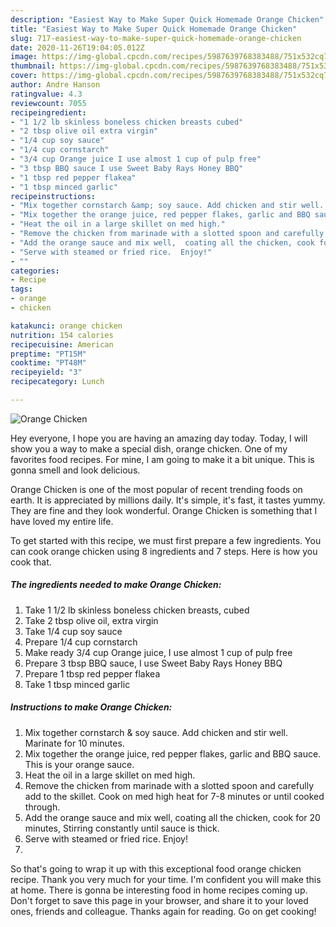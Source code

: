 ```yaml
---
description: "Easiest Way to Make Super Quick Homemade Orange Chicken"
title: "Easiest Way to Make Super Quick Homemade Orange Chicken"
slug: 717-easiest-way-to-make-super-quick-homemade-orange-chicken
date: 2020-11-26T19:04:05.012Z
image: https://img-global.cpcdn.com/recipes/5987639768383488/751x532cq70/orange-chicken-recipe-main-photo.jpg
thumbnail: https://img-global.cpcdn.com/recipes/5987639768383488/751x532cq70/orange-chicken-recipe-main-photo.jpg
cover: https://img-global.cpcdn.com/recipes/5987639768383488/751x532cq70/orange-chicken-recipe-main-photo.jpg
author: Andre Hanson
ratingvalue: 4.3
reviewcount: 7055
recipeingredient:
- "1 1/2 lb skinless boneless chicken breasts cubed"
- "2 tbsp olive oil extra virgin"
- "1/4 cup soy sauce"
- "1/4 cup cornstarch"
- "3/4 cup Orange juice I use almost 1 cup of pulp free"
- "3 tbsp BBQ sauce I use Sweet Baby Rays Honey BBQ"
- "1 tbsp red pepper flakea"
- "1 tbsp minced garlic"
recipeinstructions:
- "Mix together cornstarch &amp; soy sauce. Add chicken and stir well. Marinate for 10 minutes."
- "Mix together the orange juice, red pepper flakes, garlic and BBQ sauce. This is your orange sauce."
- "Heat the oil in a large skillet on med high."
- "Remove the chicken from marinade with a slotted spoon and carefully add to the skillet. Cook on med high heat for 7-8 minutes or until cooked through."
- "Add the orange sauce and mix well,  coating all the chicken, cook for 20 minutes,  Stirring constantly until sauce is thick."
- "Serve with steamed or fried rice.  Enjoy!"
- ""
categories:
- Recipe
tags:
- orange
- chicken

katakunci: orange chicken 
nutrition: 154 calories
recipecuisine: American
preptime: "PT15M"
cooktime: "PT48M"
recipeyield: "3"
recipecategory: Lunch

---
```



![Orange Chicken](https://img-global.cpcdn.com/recipes/5987639768383488/751x532cq70/orange-chicken-recipe-main-photo.jpg)

Hey everyone, I hope you are having an amazing day today. Today, I will show you a way to make a special dish, orange chicken. One of my favorites food recipes. For mine, I am going to make it a bit unique. This is gonna smell and look delicious.



Orange Chicken is one of the most popular of recent trending foods on earth. It is appreciated by millions daily. It's simple, it's fast, it tastes yummy. They are fine and they look wonderful. Orange Chicken is something that I have loved my entire life.


To get started with this recipe, we must first prepare a few ingredients. You can cook orange chicken using 8 ingredients and 7 steps. Here is how you cook that.

<!--inarticleads1-->

##### The ingredients needed to make Orange Chicken:

1. Take 1 1/2 lb skinless boneless chicken breasts, cubed
1. Take 2 tbsp olive oil, extra virgin
1. Take 1/4 cup soy sauce
1. Prepare 1/4 cup cornstarch
1. Make ready 3/4 cup Orange juice, I use almost 1 cup of pulp free
1. Prepare 3 tbsp BBQ sauce, I use Sweet Baby Rays Honey BBQ
1. Prepare 1 tbsp red pepper flakea
1. Take 1 tbsp minced garlic




<!--inarticleads2-->

##### Instructions to make Orange Chicken:

1. Mix together cornstarch &amp; soy sauce. Add chicken and stir well. Marinate for 10 minutes.
1. Mix together the orange juice, red pepper flakes, garlic and BBQ sauce. This is your orange sauce.
1. Heat the oil in a large skillet on med high.
1. Remove the chicken from marinade with a slotted spoon and carefully add to the skillet. Cook on med high heat for 7-8 minutes or until cooked through.
1. Add the orange sauce and mix well,  coating all the chicken, cook for 20 minutes,  Stirring constantly until sauce is thick.
1. Serve with steamed or fried rice.  Enjoy!
1. 




So that's going to wrap it up with this exceptional food orange chicken recipe. Thank you very much for your time. I'm confident you will make this at home. There is gonna be interesting food in home recipes coming up. Don't forget to save this page in your browser, and share it to your loved ones, friends and colleague. Thanks again for reading. Go on get cooking!
